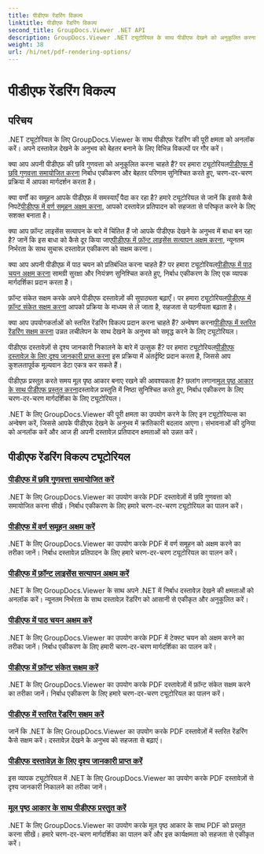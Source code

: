 ```yaml
---
title: पीडीएफ रेंडरिंग विकल्प
linktitle: पीडीएफ रेंडरिंग विकल्प
second_title: GroupDocs.Viewer .NET API
description: GroupDocs.Viewer .NET ट्यूटोरियल के साथ पीडीएफ देखने को अनुकूलित करना सीखें। छवि गुणवत्ता को समायोजित करने और पाठ चयन को अक्षम करने जैसे पीडीएफ रेंडरिंग विकल्पों का अन्वेषण करें।
weight: 38
url: /hi/net/pdf-rendering-options/
---
```


# पीडीएफ रेंडरिंग विकल्प


## परिचय

.NET ट्यूटोरियल के लिए GroupDocs.Viewer के साथ पीडीएफ रेंडरिंग की पूरी क्षमता को अनलॉक करें। अपने दस्तावेज़ देखने के अनुभव को बेहतर बनाने के लिए विभिन्न विकल्पों पर गौर करें।

 क्या आप अपनी पीडीएफ़ की छवि गुणवत्ता को अनुकूलित करना चाहते हैं? पर हमारा ट्यूटोरियल[पीडीएफ में छवि गुणवत्ता समायोजित करना](./adjust-image-quality-pdf/) निर्बाध एकीकरण और बेहतर परिणाम सुनिश्चित करते हुए, चरण-दर-चरण प्रक्रिया में आपका मार्गदर्शन करता है।

 क्या वर्णों का समूहन आपके पीडीएफ़ में समस्याएँ पैदा कर रहा है? हमारे ट्यूटोरियल से जानें कि इससे कैसे निपटें[पीडीएफ में वर्ण समूहन अक्षम करना](./disable-characters-grouping-pdf/), आपको दस्तावेज़ प्रतिपादन को सहजता से परिष्कृत करने के लिए सशक्त बनाता है।

 क्या आप फ़ॉन्ट लाइसेंस सत्यापन के बारे में चिंतित हैं जो आपके पीडीएफ देखने के अनुभव में बाधा बन रहा है? जानें कि इस बाधा को कैसे दूर किया जाए[पीडीएफ में फ़ॉन्ट लाइसेंस सत्यापन अक्षम करना](./disable-font-license-verifications-pdf/), न्यूनतम निर्भरता के साथ सुचारू दस्तावेज़ एकीकरण को सक्षम करना।

क्या आप अपनी पीडीएफ़ में पाठ चयन को प्रतिबंधित करना चाहते हैं? पर हमारा ट्यूटोरियल[पीडीएफ में पाठ चयन अक्षम करना](./disable-text-selection-pdf/) सामग्री सुरक्षा और नियंत्रण सुनिश्चित करते हुए, निर्बाध एकीकरण के लिए एक व्यापक मार्गदर्शिका प्रदान करता है।

 फ़ॉन्ट संकेत सक्षम करके अपने पीडीएफ दस्तावेज़ों की सुपाठ्यता बढ़ाएँ। पर हमारा ट्यूटोरियल[पीडीएफ में फ़ॉन्ट संकेत सक्षम करना](./enable-font-hinting-pdf/) आपको प्रक्रिया के माध्यम से ले जाता है, सहजता से पठनीयता बढ़ाता है।

 क्या आप उपयोगकर्ताओं को स्तरित रेंडरिंग विकल्प प्रदान करना चाहते हैं? अन्वेषण करना[पीडीएफ में स्तरित रेंडरिंग सक्षम करना](./enable-layered-rendering-pdf/) उन्नत लचीलेपन के साथ देखने के अनुभव को समृद्ध करने के लिए ट्यूटोरियल।

 पीडीएफ दस्तावेज़ों से दृश्य जानकारी निकालने के बारे में उत्सुक हैं? पर हमारा ट्यूटोरियल[पीडीएफ दस्तावेज़ के लिए दृश्य जानकारी प्राप्त करना](./get-view-info-pdf-document/) इस प्रक्रिया में अंतर्दृष्टि प्रदान करता है, जिससे आप कुशलतापूर्वक मूल्यवान डेटा एकत्र कर सकते हैं।

 पीडीएफ़ प्रस्तुत करते समय मूल पृष्ठ आकार बनाए रखने की आवश्यकता है? छलांग लगाना[मूल पृष्ठ आकार के साथ पीडीएफ प्रस्तुत करना](./render-pdf-original-page-size/)दस्तावेज़ प्रस्तुति में निष्ठा सुनिश्चित करते हुए, निर्बाध एकीकरण के लिए चरण-दर-चरण मार्गदर्शिका के लिए ट्यूटोरियल।

.NET के लिए GroupDocs.Viewer की पूरी क्षमता का उपयोग करने के लिए इन ट्यूटोरियल्स का अन्वेषण करें, जिससे आपके पीडीएफ देखने के अनुभव में क्रांतिकारी बदलाव आएगा। संभावनाओं की दुनिया को अनलॉक करें और आज ही अपनी दस्तावेज़ प्रतिपादन क्षमताओं को उन्नत करें।
## पीडीएफ रेंडरिंग विकल्प ट्यूटोरियल
### [पीडीएफ में छवि गुणवत्ता समायोजित करें](./adjust-image-quality-pdf/)
.NET के लिए GroupDocs.Viewer का उपयोग करके PDF दस्तावेज़ों में छवि गुणवत्ता को समायोजित करना सीखें। निर्बाध एकीकरण के लिए हमारे चरण-दर-चरण ट्यूटोरियल का पालन करें।
### [पीडीएफ में वर्ण समूहन अक्षम करें](./disable-characters-grouping-pdf/)
.NET के लिए GroupDocs.Viewer का उपयोग करके PDF में वर्ण समूहन को अक्षम करने का तरीका जानें। निर्बाध दस्तावेज़ प्रतिपादन के लिए हमारे चरण-दर-चरण ट्यूटोरियल का पालन करें।
### [पीडीएफ में फ़ॉन्ट लाइसेंस सत्यापन अक्षम करें](./disable-font-license-verifications-pdf/)
.NET के लिए GroupDocs.Viewer के साथ अपने .NET में निर्बाध दस्तावेज़ देखने की क्षमताओं को अनलॉक करें। न्यूनतम निर्भरता के साथ दस्तावेज़ रेंडरिंग को आसानी से एकीकृत और अनुकूलित करें।
### [पीडीएफ में पाठ चयन अक्षम करें](./disable-text-selection-pdf/)
.NET के लिए GroupDocs.Viewer का उपयोग करके PDF में टेक्स्ट चयन को अक्षम करने का तरीका जानें। निर्बाध एकीकरण के लिए हमारी चरण-दर-चरण मार्गदर्शिका का पालन करें।
### [पीडीएफ में फ़ॉन्ट संकेत सक्षम करें](./enable-font-hinting-pdf/)
.NET के लिए GroupDocs.Viewer का उपयोग करके PDF दस्तावेज़ों में फ़ॉन्ट संकेत सक्षम करने का तरीका जानें। निर्बाध एकीकरण के लिए हमारे चरण-दर-चरण ट्यूटोरियल का पालन करें।
### [पीडीएफ में स्तरित रेंडरिंग सक्षम करें](./enable-layered-rendering-pdf/)
जानें कि .NET के लिए GroupDocs.Viewer का उपयोग करके PDF दस्तावेज़ों में स्तरित रेंडरिंग कैसे सक्षम करें। दस्तावेज़ देखने के अनुभव को सहजता से बढ़ाएं।
### [पीडीएफ दस्तावेज़ के लिए दृश्य जानकारी प्राप्त करें](./get-view-info-pdf-document/)
इस व्यापक ट्यूटोरियल में .NET के लिए GroupDocs.Viewer का उपयोग करके PDF दस्तावेज़ों से दृश्य जानकारी निकालने का तरीका जानें।
### [मूल पृष्ठ आकार के साथ पीडीएफ प्रस्तुत करें](./render-pdf-original-page-size/)
.NET के लिए GroupDocs.Viewer का उपयोग करके मूल पृष्ठ आकार के साथ PDF को प्रस्तुत करना सीखें। हमारे चरण-दर-चरण मार्गदर्शिका का पालन करें और इस कार्यक्षमता को सहजता से एकीकृत करें।